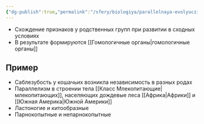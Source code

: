 ```yaml
---
{"dg-publish":true,"permalink":"/sfery/biologiya/parallelnaya-evolyucziya/","tags":["Эволюция"]}
---
```


- Схождение признаков у родственных групп при развитии в сходных условиях 
- В результате формируются [[Гомологичные органы\|гомологичные органы]]
## Пример 
- Саблезубость у кошачьих возникла независимость в разных родах 
- Параллелизм в строении тела [[Класс Млекопитающие\|млекопитающих]], населяющих дождевые леса [[Африка\|Африки]] и [[Южная Америка\|Южной Америки]]
- Ластоногие и китообразные 
- Парнокопытные и непарнокопытные 